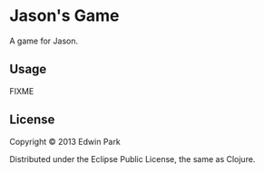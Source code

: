 # Jason's Game

A game for Jason.

## Usage

FIXME

## License

Copyright © 2013 Edwin Park

Distributed under the Eclipse Public License, the same as Clojure.
